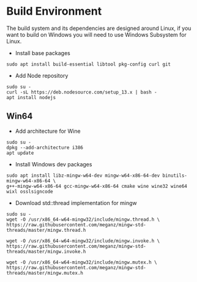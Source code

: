 # Build Environment

The build system and its dependencies are designed around Linux, 
if you want to build on Windows you will need to use Windows Subsystem for Linux.

* Install base packages

```
sudo apt install build-essential libtool pkg-config curl git
```

* Add Node repository

```
sudo su -
curl -sL https://deb.nodesource.com/setup_13.x | bash -
apt install nodejs
```

## Win64

* Add architecture for Wine


```
sudo su -
dpkg --add-architecture i386
apt update
```

* Install Windows dev packages

```
sudo apt install libz-mingw-w64-dev mingw-w64-x86-64-dev binutils-mingw-w64-x86-64 \
g++-mingw-w64-x86-64 gcc-mingw-w64-x86-64 cmake wine wine32 wine64 wixl osslsigncode
```

* Download std::thread implementation for mingw

```
sudo su -
wget -O /usr/x86_64-w64-mingw32/include/mingw.thread.h \
https://raw.githubusercontent.com/meganz/mingw-std-threads/master/mingw.thread.h

wget -O /usr/x86_64-w64-mingw32/include/mingw.invoke.h \
https://raw.githubusercontent.com/meganz/mingw-std-threads/master/mingw.invoke.h

wget -O /usr/x86_64-w64-mingw32/include/mingw.mutex.h \
https://raw.githubusercontent.com/meganz/mingw-std-threads/master/mingw.mutex.h
```
